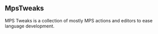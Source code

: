 ## MpsTweaks

MPS Tweaks is a collection of mostly MPS actions and editors to ease language development.


